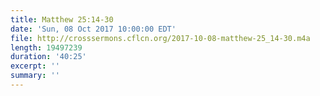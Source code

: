 ```yaml
---
title: Matthew 25:14-30
date: 'Sun, 08 Oct 2017 10:00:00 EDT'
file: http://crosssermons.cflcn.org/2017-10-08-matthew-25_14-30.m4a
length: 19497239
duration: '40:25'
excerpt: ''
summary: ''
---
```

